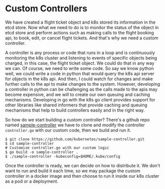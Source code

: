 # Custom Controllers

We have created a flight ticket object and k8s stored its information in the etcd store. Now what we need to do is to 
monitor the status of the object in etcd store and perform actions such as making calls to the flight booking api, to 
book, edit, or cancel flight tickets. And that's why we need a custom controller.

A controller is any process or code that runs in a loop and is continuously monitoring the k8s cluster and listening to 
events of specific objects being charged, in this case, the flight ticket object. We could do that in any way we can. Of
 course, we need to write some code. So say we know python well, we could write a code in python that would query the 
k8s api server for objects in the k8s api. And then, I could watch for changes and make further calls to the api to make
 changes to the system. However, developing a controller in python can be challenging as the calls made to the apis may 
become expensive, and we will to create our own queuing and caching mechanisms. Developing in go with the k8s go client 
provides support for other libraries like shared informers that provide caching and queuing mechanisms that help to 
build controllers easily and in the right way.

So how do we start building a custom controller? There's a github repo named [sample-controller](https://github.com/kubernetes/sample-controller)
we have to clone and modify the controller `controller.go` with our custom code, then we build and run it.

```shell
$ git clone https://github.com/kubernetes/sample-controller.git
$ cd sample-controller
# Customize controller.go with our custom logic
$ go build -o sample-controller .
$ ./sample-controller -kubeconfig=$HOME/.kube/config
```

Once the controller is ready, we can decide on how to distribute it. We don't want to run and build it each time, so we 
may package the custom controller in a docker image and then choose to run it inside our k8s cluster as a pod or a 
deployment.  